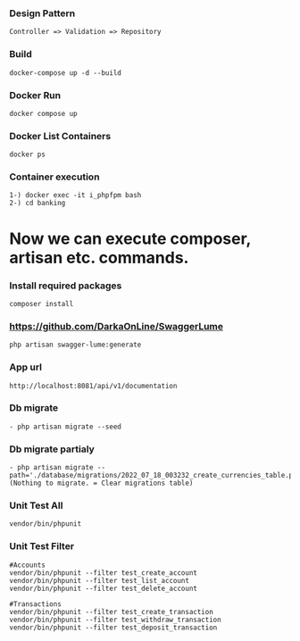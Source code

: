 ### Design Pattern
```
Controller => Validation => Repository
```

### Build

```
docker-compose up -d --build
```

### Docker Run
```
docker compose up
```

### Docker List Containers
```
docker ps
```
### Container execution
```
1-) docker exec -it i_phpfpm bash
2-) cd banking
```
# Now we can execute composer, artisan etc. commands.

### Install required packages
```
composer install
```
### https://github.com/DarkaOnLine/SwaggerLume
```
php artisan swagger-lume:generate
```
### App url
```
http://localhost:8081/api/v1/documentation
```
### Db migrate 
```
- php artisan migrate --seed
```

### Db migrate partialy
```
- php artisan migrate --path='./database/migrations/2022_07_18_003232_create_currencies_table.php' (Nothing to migrate. = Clear migrations table)
```
### Unit Test All
```
vendor/bin/phpunit
```
### Unit Test Filter
```
#Accounts
vendor/bin/phpunit --filter test_create_account
vendor/bin/phpunit --filter test_list_account
vendor/bin/phpunit --filter test_delete_account

#Transactions
vendor/bin/phpunit --filter test_create_transaction
vendor/bin/phpunit --filter test_withdraw_transaction
vendor/bin/phpunit --filter test_deposit_transaction
```

